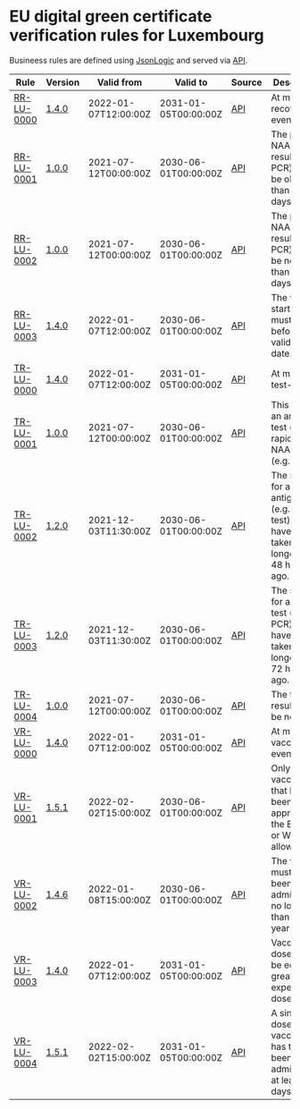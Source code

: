 # EU digital green certificate verification rules for Luxembourg

Busineess rules are defined using [JsonLogic](https://jsonlogic.com) and served via [API](https://dgca-businessrule-service-test.ezdrav.si/rules/LU).

| Rule | Version | Valid from | Valid to | Source | Description |
| ---- | ------- | ---------- | -------- | ------ | ----------- |
| [RR-LU-0000](RR-LU-0000.json) | [1.4.0](RR-LU-0000_1.4.0.json) | 2022-01-07T12:00:00Z | 2031-01-05T00:00:00Z | [API](https://dgca-businessrule-service-test.ezdrav.si/rules/LU/29717d307833800a2151b893002dde92348e7d809897b172aea81e8489cb582f) | At most one recovery-event. |
| [RR-LU-0001](RR-LU-0001.json) | [1.0.0](RR-LU-0001_1.0.0.json) | 2021-07-12T00:00:00Z | 2030-06-01T00:00:00Z | [API](https://dgca-businessrule-service-test.ezdrav.si/rules/LU/8c8aa0bd375b6989ad593e57efca17a58535087fc3054cc38134c11775e924a2) | The positive NAA test result (e.g., PCR) must be older than 11 days. |
| [RR-LU-0002](RR-LU-0002.json) | [1.0.0](RR-LU-0002_1.0.0.json) | 2021-07-12T00:00:00Z | 2030-06-01T00:00:00Z | [API](https://dgca-businessrule-service-test.ezdrav.si/rules/LU/26b1eec9f43c429a93abf124fc7950ea9a79ba69c6a5ca346c63ea2ee8c4b3cc) | The positive NAA test result (e.g., PCR) must be no older than 180 days. |
| [RR-LU-0003](RR-LU-0003.json) | [1.4.0](RR-LU-0003_1.4.0.json) | 2022-01-07T12:00:00Z | 2030-06-01T00:00:00Z | [API](https://dgca-businessrule-service-test.ezdrav.si/rules/LU/fe73f0fbf571bafc3fca2023e3a1bfbc147281ef94bf044866b17dfbb384feeb) | The validity start date must be before the validity end date. |
| [TR-LU-0000](TR-LU-0000.json) | [1.4.0](TR-LU-0000_1.4.0.json) | 2022-01-07T12:00:00Z | 2031-01-05T00:00:00Z | [API](https://dgca-businessrule-service-test.ezdrav.si/rules/LU/17f3941ae66e1cd5912dba09fb0136b373ebcccaa150ae0273437a0db5a1110e) | At most one test-event. |
| [TR-LU-0001](TR-LU-0001.json) | [1.0.0](TR-LU-0001_1.0.0.json) | 2021-07-12T00:00:00Z | 2030-06-01T00:00:00Z | [API](https://dgca-businessrule-service-test.ezdrav.si/rules/LU/19a8f73ba8fb946a75c17b17871d7cee2d57564eefdfc8f156ab792e05b8ec36) | This must be an antigen test (e.g., rapid test) or NAA test (e.g., PCR). |
| [TR-LU-0002](TR-LU-0002.json) | [1.2.0](TR-LU-0002_1.2.0.json) | 2021-12-03T11:30:00Z | 2030-06-01T00:00:00Z | [API](https://dgca-businessrule-service-test.ezdrav.si/rules/LU/7c6bbb91113d53e3c7a28262b4261c4829032a468c34b651e7e213d97e5096e5) | The sample for an antigen test (e.g., rapid test) must have been taken no longer than 48 hours ago. |
| [TR-LU-0003](TR-LU-0003.json) | [1.2.0](TR-LU-0003_1.2.0.json) | 2021-12-03T11:30:00Z | 2030-06-01T00:00:00Z | [API](https://dgca-businessrule-service-test.ezdrav.si/rules/LU/5cda4b463e1ba9f1ee8e26b70cd789ae2787195b5ae9922c8c56251cab230758) | The sample for an NAA test (e.g., PCR) must have been taken no longer than 72 hours ago. |
| [TR-LU-0004](TR-LU-0004.json) | [1.0.0](TR-LU-0004_1.0.0.json) | 2021-07-12T00:00:00Z | 2030-06-01T00:00:00Z | [API](https://dgca-businessrule-service-test.ezdrav.si/rules/LU/13c9a377457d5ca25e9120b49ca01388179ca829bbf43be1e5300975de118ee2) | The test result must be negative. |
| [VR-LU-0000](VR-LU-0000.json) | [1.4.0](VR-LU-0000_1.4.0.json) | 2022-01-07T12:00:00Z | 2031-01-05T00:00:00Z | [API](https://dgca-businessrule-service-test.ezdrav.si/rules/LU/213ae6d77a9daf26312e13945d94c03fb693c0715313e4befb07c0f767887f84) | At most one vaccination-event. |
| [VR-LU-0001](VR-LU-0001.json) | [1.5.1](VR-LU-0001_1.5.1.json) | 2022-02-02T15:00:00Z | 2030-06-01T00:00:00Z | [API](https://dgca-businessrule-service-test.ezdrav.si/rules/LU/6ee22483ca9307bc7950bde72b44476a934cf7ea90d87957ea61865570374248) | Only vaccines that have been approved by the EMA and or WHO are allowed. |
| [VR-LU-0002](VR-LU-0002.json) | [1.4.6](VR-LU-0002_1.4.6.json) | 2022-01-08T15:00:00Z | 2030-06-01T00:00:00Z | [API](https://dgca-businessrule-service-test.ezdrav.si/rules/LU/29f5a45c24027dea03209ac10d8e4358211f35628164b8059c5520510a125227) | The vaccine must have been administered no longer than one year ago. |
| [VR-LU-0003](VR-LU-0003.json) | [1.4.0](VR-LU-0003_1.4.0.json) | 2022-01-07T12:00:00Z | 2031-01-05T00:00:00Z | [API](https://dgca-businessrule-service-test.ezdrav.si/rules/LU/ccc62df6b01f88073f62199d6d569f9aeb746a69cae46de182eec7981759438d) | Vaccination doses must be equal or greater than expected doses. |
| [VR-LU-0004](VR-LU-0004.json) | [1.5.1](VR-LU-0004_1.5.1.json) | 2022-02-02T15:00:00Z | 2031-01-05T00:00:00Z | [API](https://dgca-businessrule-service-test.ezdrav.si/rules/LU/48a64ac0f0538bdf7540ec6b07857a81ac60fcebcf6a0dc2679dcb0fa56aa579) | A single-dose vaccination has to have been administered at least 14 days ago. |

